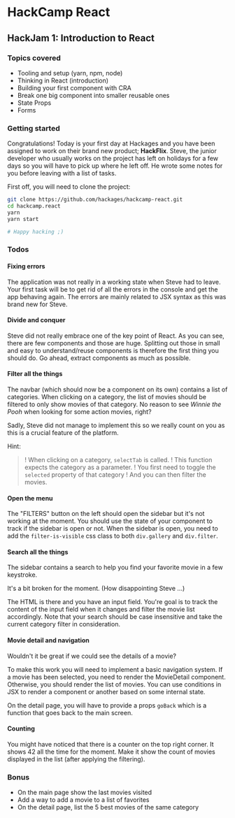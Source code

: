 # HackCamp React

## HackJam 1: Introduction to React

### Topics covered
* Tooling and setup (yarn, npm, node)
* Thinking in React (introduction)
* Building your first component with CRA
* Break one big component into smaller reusable ones
* State Props
* Forms

### Getting started

Congratulations!
Today is your first day at Hackages and you have been assigned to work on their brand new product; **HackFlix**.
Steve, the junior developer who usually works on the project has left on holidays for a few days so you will have to pick up where he left off.
He wrote some notes for you before leaving with a list of tasks.

First off, you will need to clone the project:
```bash
git clone https://github.com/hackages/hackcamp-react.git
cd hackcamp.react
yarn
yarn start

# Happy hacking ;)
```

### Todos

#### Fixing errors
The application was not really in a working state when Steve had to leave.
Your first task will be to get rid of all the errors in the console and get the app behaving again.
The errors are mainly related to JSX syntax as this was brand new for Steve.

#### Divide and conquer
Steve did not really embrace one of the key point of React.
As you can see, there are few components and those are huge.
Splitting out those in small and easy to understand/reuse components is therefore the first thing you should do.
Go ahead, extract components as much as possible.

#### Filter all the things
The navbar (which should now be a component on its own) contains a list of categories.
When clicking on a category, the list of movies should be filtered to only show movies of that category.
No reason to see *Winnie the Pooh* when looking for some action movies, right?

Sadly, Steve did not manage to implement this so we really count on you as this is a crucial feature of the platform.

Hint:
>! When clicking on a category, `selectTab` is called.
>! This function expects the category as a parameter.
>! You first need to toggle the `selected` property of that category
>! And you can then filter the movies.

#### Open the menu
The "FILTERS" button on the left should open the sidebar but it's not working at the moment.
You should use the state of your component to track if the sidebar is open or not.
When the sidebar is open, you need to add the `filter-is-visible` css class to both `div.gallery` and `div.filter`.

#### Search all the things
The sidebar contains a search to help you find your favorite movie in a few keystroke.

It's a bit broken for the moment. (How disappointing Steve ...)

The HTML is there and you have an input field.
You're goal is to track the content of the input field when it changes and filter the movie list accordingly.
Note that your search should be case insensitive and take the current category filter in consideration.

#### Movie detail and navigation
Wouldn't it be great if we could see the details of a movie?

To make this work you will need to implement a basic navigation system.
If a movie has been selected, you need to render the MovieDetail component.
Otherwise, you should render the list of movies.
You can use conditions in JSX to render a component or another based on some internal state.

On the detail page, you will have to provide a props `goBack` which is a function that goes back to the main screen.

#### Counting
You might have noticed that there is a counter on the top right corner.
It shows 42 all the time for the moment.
Make it show the count of movies displayed in the list (after applying the filtering).

### Bonus
- On the main page show the last movies visited
- Add a way to add a movie to a list of favorites
- On the detail page, list the 5 best movies of the same category
